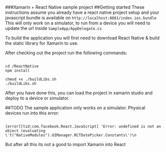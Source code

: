 ###Xamarin + React Native sample project
##Getting started
These instructions assume you already have a react native project setup and your javascript bundle is available on `http://localhost:8081/index.ios.bundle`
<br/>
This will only work on a simulator, to run from a device you will need to update the url inside     `SampleApp/AppDelegate.cs`

To build the application you will first need to download React Native & build the static library for Xamarin to use.

After checking out the project run the following commands:

```

cd /ReactNative
npm install

chmod +x ./buildLibs.sh
./buildLibs.sh

```

After you have done this, you can load the project in xamarin studio and deploy to a device or simulator.

##TODO
The sample application only works on a simulator. Physical devices run into this error:

```

[error][tid:com.facebook.React.JavaScript] 'Error: undefined is not an object (evaluating \'t("NativeModules").UIManager.RCTDatePicker.Constants\')\n

```
But after all this its not a good to import Xamarin into React
